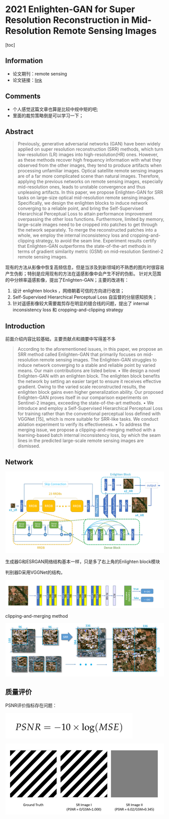 # 2021 Enlighten-GAN for Super Resolution Reconstruction in Mid-Resolution Remote Sensing Images

[toc]

## Information

* 论文期刊：remote sensing
* 论文链接：[link](https://www.mdpi.com/2072-4292/13/6/1104)

## Comments

* 个人感觉这篇文章也算是比较中规中矩的吧;
* 里面的裁剪策略倒是可以学习一下；

## Abstract

> Previously, generative adversarial networks (GAN) have been widely applied on super resolution reconstruction (SRR) methods, which turn low-resolution (LR) images into high-resolution(HR) ones. However, as these methods recover high frequency information with what they observed from the other images, they tend to produce artifacts when processing unfamiliar images. Optical satellite remote sensing images are of a far more complicated scene than natural images. Therefore, applying the previous networks on remote sensing images, especially mid-resolution ones, leads to unstable convergence and thus unpleasing artifacts. In this paper, we propose Enlighten-GAN
for SRR tasks on large-size optical mid-resolution remote sensing images. Specifically, we design the enlighten blocks to induce network converging to a reliable point, and bring the Self-Supervised Hierarchical Perceptual Loss to attain performance improvement overpassing the other loss functions. Furthermore, limited by memory, large-scale images need to be cropped into patches to get through the network separately. To merge the reconstructed patches into a whole, we employ the internal inconsistency loss and cropping-and-clipping strategy, to avoid the seam line. Experiment results certify that Enlighten-GAN outperforms the state-of-the-art methods in terms of gradient similarity metric (GSM) on mid-resolution Sentinel-2 remote sensing images.
>  

现有的方法从影像中恢复高频信息，但是当涉及到新领域的不熟悉的图片时很容易产生伪影；特别是应用现有的方法在遥感影像中会产生不好的伪影。
针对大范围的中分辨率遥感影像，提出了Enlighten-GAN；主要的改进有：

1. 设计 enlighten blocks ，网络朝着可信的方向进行收敛；
2. Self-Supervised Hierarchical Perceptual Loss 自监督的分层感知损失；
3. 针对遥感影像较大需要裁剪存在明显的缝合线的问题，提出了 internal inconsistency loss  和 cropping-and-clipping strategy

## Introduction

前面介绍内容比较基础，主要贡献点和摘要中写得差不多

> According to the aforementioned issues, in this paper, we propose an SRR method called Enlighten-GAN that primarily focuses on mid-resolution remote sensing images.
The Enlighten-GAN struggles to induce network converging to a stable and reliable point by varied means. Our main contributions are listed below.
• We design a novel Enlighten-GAN with an enlighten block. The enlighten block benefits the network by setting an easier target to ensure it receives effective gradient. Owing to the varied scale reconstructed results, the enlighten block gains even higher generalization ability. Our proposed Enlighten-GAN proves itself in our comparison experiments on Sentinel-2 images, exceeding the state-of-the-art methods.
• We introduce and employ a Self-Supervised Hierarchical Perceptual Loss for training rather than the conventional perceptual loss defined with VGGNet [15], which is more suitable for SRR-like tasks. We conduct ablation experiment to verify its effectiveness.
• To address the merging issue, we propose a clipping-and-merging method with a learning-based batch internal inconsistency loss, by which the seam lines in the predicted large-scale remote sensing images are dismissed.
>  

## Network

![Untitled](2021%20Enlig%206ca15/Untitled.png)

生成器G和ESRGAN网络结构基本一样，只是多了右上角的Enlighten block模块

判别器D采用VGGNet的结构，

![Untitled](2021%20Enlig%206ca15/Untitled%201.png)

clipping-and-merging method

![Untitled](2021%20Enlig%206ca15/Untitled%202.png)

## 质量评价

PSNR评价指标存在问题：

![Untitled](2021%20Enlig%206ca15/Untitled%203.png)

![Untitled](2021%20Enlig%206ca15/Untitled%204.png)